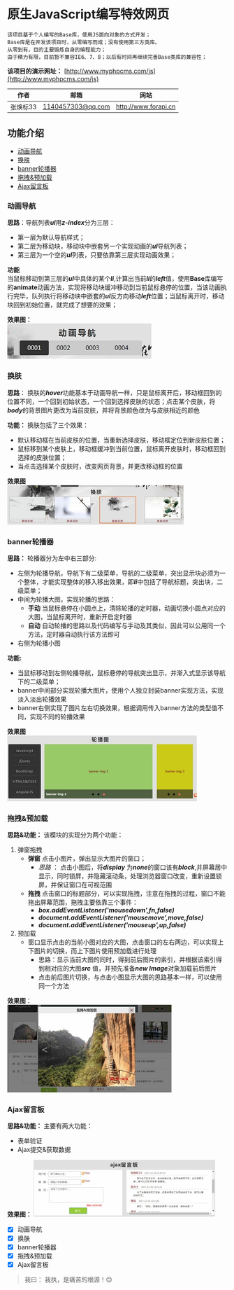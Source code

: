 # 原生JavaScript编写特效网页    
    
    该项目基于个人编写的Base库，使用JS面向对象的方式开发；  
    Base库是在开发该项目时，从零编写而成；没有使用第三方类库。  
    从零到有，目的主要锻炼自身的编程能力；  
    由于精力有限，目前暂不兼容IE6、7、8；以后有时间再继续完善Base类库的兼容性；  

**该项目的演示网址：** [http://www.myphpcms.com/js](http://www.myphpcms.com/js)

|作者|邮箱|网站|  
|:---:|:---:|:---:  
|张焕标33|1140457303@qq.com|http://www.forapi.cn


## 功能介绍
* [动画导航](#动画导航)
* [换肤](#换肤)
* [banner轮播器](#banner轮播器)
* [拖拽&预加载](#拖拽&预加载)
* [Ajax留言板](#Ajax留言板)  

### 动画导航  

__思路__：导航列表***ul***用***z-index***分为三层：  
* 第一层为默认导航样式；
* 第二层为移动块，移动块中嵌套另一个实现动画的***ul***导航列表；
* 第三层为一个空的***ul***列表，只要依靠第三层实现动画效果；  

**功能**  
当鼠标移动到第三层的***ul***中具体的某个***li***,计算出当前***li***的***left***值，使用**Base**库编写的**animate**动画方法，实现将移动块缓冲移动到当前鼠标悬停的位置，当该动画执行完毕，队列执行将移动块中嵌套的***ul***反方向移动***left***位置；当鼠标离开时，移动块回到初始位置，就完成了想要的效果；  

__效果图：__  
![动画导航][nav]  

### 换肤 
__思路__： 换肤的***hover***功能基本于动画导航一样，只是鼠标离开后，移动框回到的位置不同，一个回到初始状态，一个回到选择皮肤的状态；点击某个皮肤，将***body***的背景图片更改为当前皮肤，并将背景颜色改为与皮肤相近的颜色

__功能：__ 换肤包括了三个效果：  
* 默认移动框在当前皮肤的位置，当重新选择皮肤，移动框定位到新皮肤位置；
* 鼠标移到某个皮肤上，移动框缓冲到当前位置，鼠标离开皮肤时，移动框回到选择的皮肤位置；
* 当点击选择某个皮肤时，改变网页背景，并更改移动框的位置  

**效果图**  
![换肤][skin]  

### banner轮播器  
**思路：**  轮播器分为左中右三部分:  
* 左侧为轮播导航，导航下有二级菜单，导航的二级菜单，突出显示块必须为一个整体，才能实现整体的移入移出效果，即***li***中包括了导航标题，突出块，二级菜单；
* 中间为轮播大图，实现轮播的思路：  
    * **手动** 当鼠标悬停在小圆点上，清除轮播的定时器，动画切换小圆点对应的大图，当鼠标离开时，重新开启定时器
    * **自动**  自动轮播的思路以及代码编写与手动及其类似，因此可以公用同一个方法，定时器自动执行该方法即可
* 右侧为轮播小图

__功能:__  
* 当鼠标移动到左侧轮播导航，鼠标悬停的导航突出显示，并渐入式显示该导航下的二级菜单；
* banner中间部分实现轮播大图片，使用个人独立封装banner实现方法，实现淡入淡出轮播效果
* banner右侧实现了图片左右切换效果，根据调用传入banner方法的类型值不同，实现不同的轮播效果    

**效果图**  
![banner轮播器][banner]   

### 拖拽&预加载

**思路&功能：** 该模块的实现分为两个功能：
1. 弹窗拖拽
    * **弹窗** 点击小图片，弹出显示大图片的窗口；
        * *思路* ： 点击小图后，将***display*** 为***none***的窗口该有***block***,并屏幕居中显示，同时锁屏，并隐藏滚动条，处理浏览器窗口改变，重新设置锁屏，并保证窗口在可视范围
    * **拖拽** 点击窗口的标题部分，可以实现拖拽，注意在拖拽的过程，窗口不能拖出屏幕范围，拖拽主要依靠三个事件：  
        * ***box.addEventListener('mousedown',fn,false)***
        * ***document.addEventListener('mousemove',move,false)***
        * ***document.addEventListener('mouseup',up,false)***
2. 预加载
    * 窗口显示点击的当前小图对应的大图，点击窗口的左右两边，可以实现上下图片的切换，而上下图片使用预加载进行处理
        - 思路：显示当前大图的同时，得到前后图片的索引，并根据该索引得到相对应的大图***src*** 值，并预先准备***new Image***对象加载前后图片
        * 点击前后图片切换，与点击小图显示大图的思路基本一样，可以使用同一个方法  

**效果图**：  
![拖拽&预加载][drag]  

### Ajax留言板  
**思路&功能：** 主要有两大功能：
* 表单验证
* Ajax提交&获取数据

**效果图：**
![Ajax留言板][mes]

- [x] 动画导航
- [x] 换肤
- [x] banner轮播器
- [x] 拖拽&预加载
- [x] Ajax留言板
> 我曰： 我执，是痛苦的根源！:blush:

[nav]:https://github.com/zhb333/JS-project/raw/master/readme/nav.jpg "动画导航"
[skin]:https://github.com/zhb333/JS-project/raw/master/readme/skin.jpg "换肤"
[banner]:https://github.com/zhb333/JS-project/raw/master/readme/banner.jpg "banner轮播器"
[drag]:https://github.com/zhb333/JS-project/raw/master/readme/drag.jpg "动画导航"
[mes]:https://github.com/zhb333/JS-project/raw/master/readme/mes.jpg "动画导航"
